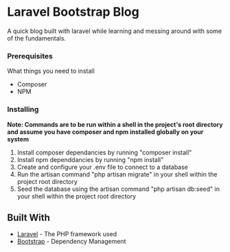# Laravel Bootstrap Blog

A quick blog built with laravel while learning and messing around with some of the fundamentals.

### Prerequisites

What things you need to install

- Composer
- NPM

### Installing

**Note: Commands are to be run within a shell in the project's root directory and assume you have composer and npm installed globally on your system**
1. Install composer dependancies by running "composer install"
2. Install npm dependdancies by running "npm install"
3. Create and configure your .env file to connect to a database
4. Run the artisan command "php artisan migrate" in your shell within the project root directory
5. Seed the database using the artisan command "php artisan  db:seed" in your shell within the project root directory

## Built With

* [Laravel](https://laravel.com/) - The PHP framework used
* [Bootstrap](http://getbootstrap.com/) - Dependency Management

